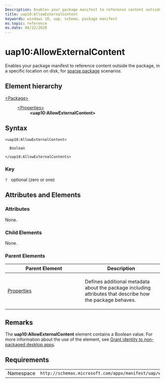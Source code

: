 ```yaml
---
Description: Enables your package manifest to reference content outside the package, in a specific location on disk, for sparse package scenarios.
title: uap10:AllowExternalContent
keywords: windows 10, uwp, schema, package manifest
ms.topic: reference
ms.date: 04/22/2020
---
```


# uap10:AllowExternalContent

Enables your package manifest to reference content outside the package, in a specific location on disk, for [sparse package](https://docs.microsoft.com/windows/apps/desktop/modernize/grant-identity-to-nonpackaged-apps) scenarios.

## Element hierarchy

<dl>
<dt><a href="element-package.md">&lt;Package&gt;</a></dt>
<dd>
<dl>
<dt><a href="element-properties.md">&lt;Properties&gt;</a></dt>
<dd><b>&lt;uap10:AllowExternalContent&gt;</b></dd>
</dl>
</dd>
</dl>

## Syntax

```syntax
<uap10:AllowExternalContent>

  Boolean

</uap10:AllowExternalContents>
```

### Key

`?`   optional (zero or one)

## Attributes and Elements

### Attributes

None.

### Child Elements

None.

### Parent Elements

<table>
<colgroup>
<col width="50%" />
<col width="50%" />
</colgroup>
<thead>
<tr class="header">
<th>Parent Element</th>
<th>Description</th>
</tr>
</thead>
<tbody>
<tr class="odd">
<td><a href="element-properties.md">Properties</a> </td>
<td><p>Defines additional metadata about the package including attributes that describe how the package behaves.</p></td>
</tr>
</tbody>
</table>

## Remarks

The **uap10:AllowExternalContent** element contains a Boolean value. For more information about the use of the element, see [Grant identity to non-packaged desktop apps](https://docs.microsoft.com/windows/apps/desktop/modernize/grant-identity-to-nonpackaged-apps).

## Requirements

|   |   |
|--|--|
| Namespace | `http://schemas.microsoft.com/appx/manifest/uap/windows10/10` |

